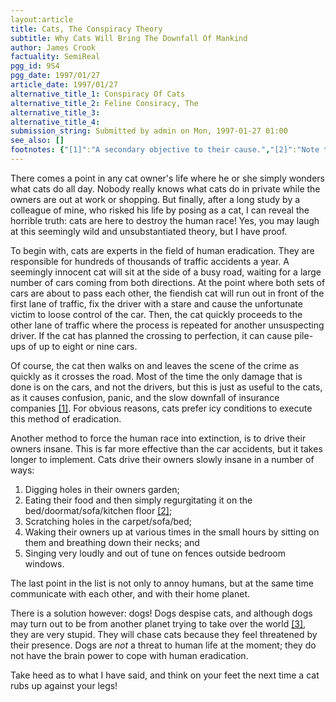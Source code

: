 ```yaml
---
layout:article
title: Cats, The Conspiracy Theory
subtitle: Why Cats Will Bring The Downfall Of Mankind
author: James Crook
factuality: SemiReal
pgg_id: 9S4
pgg_date: 1997/01/27
article_date: 1997/01/27
alternative_title_1: Conspiracy Of Cats
alternative_title_2: Feline Consiracy, The
alternative_title_3: 
alternative_title_4: 
submission_string: Submitted by admin on Mon, 1997-01-27 01:00
see_also: []
footnotes: {"[1]":"A secondary objective to their cause.","[2]":"Note that one of the definitions of \"cat\" in the dictionary is, in fact, \"vomit\".","[3]":"I am researching that possibility."}
---
```

<div>
<p>There comes a point in any cat owner's life where he or she simply wonders what cats do all day. Nobody really knows what cats do in private while the owners are out at work or shopping. But finally, after a long study by a colleague of mine, who risked his life by posing as a cat, I can reveal the horrible truth: cats are here to destroy the human race! Yes, you may laugh at this seemingly wild and unsubstantiated theory, but I have proof.</p>
<p>To begin with, cats are experts in the field of human eradication. They are responsible for hundreds of thousands of traffic accidents a year. A seemingly innocent cat will sit at the side of a busy road, waiting for a large number of cars coming from both directions. At the point where both sets of cars are about to pass each other, the fiendish cat will run out in front of the first lane of traffic, fix the driver with a stare and cause the unfortunate victim to loose control of the car. Then, the cat quickly proceeds to the other lane of traffic where the process is repeated for another unsuspecting driver. If the cat has planned the crossing to perfection, it can cause pile-ups of up to eight or nine cars.</p>
<p>Of course, the cat then walks on and leaves the scene of the crime as quickly as it crosses the road. Most of the time the only damage that is done is on the cars, and not the drivers, but this is just as useful to the cats, as it causes confusion, panic, and the slow downfall of insurance companies <a href="#footnotes.1" class="footnote-link">[1]</a>. For obvious reasons, cats prefer icy conditions to execute this method of eradication.</p>
<p>Another method to force the human race into extinction, is to drive their owners insane. This is far more effective than the car accidents, but it takes longer to implement. Cats drive their owners slowly insane in a number of ways:</p>
<ol>
<li value="1">Digging holes in their owners garden;</li>
<li value="2">Eating their food and then simply regurgitating it on the bed/doormat/sofa/kitchen floor <a href="#footnotes.2" class="footnote-link">[2]</a>;</li>
<li value="3">Scratching holes in the carpet/sofa/bed;</li>
<li value="4">Waking their owners up at various times in the small hours by sitting on them and breathing down their necks; and</li>
<li value="5">Singing very loudly and out of tune on fences outside bedroom windows.</li>
</ol>
<p>The last point in the list is not only to annoy humans, but at the same time communicate with each other, and with their home planet.</p>
<p>There is a solution however: dogs! Dogs despise cats, and although dogs may turn out to be from another planet trying to take over the world <a href="#footnotes.3" class="footnote-link">[3]</a>, they are very stupid. They will chase cats because they feel threatened by their presence. Dogs are <em>not</em> a threat to human life at the moment; they do not have the brain power to cope with human eradication.</p>
<p>Take heed as to what I have said, and think on your feet the next time a cat rubs up against your legs!</p>
</div>
